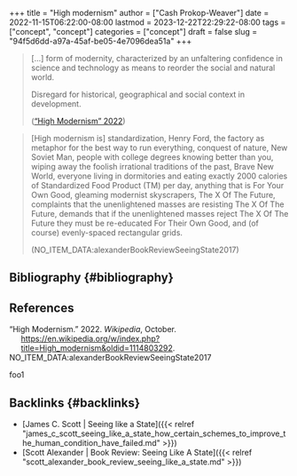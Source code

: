 +++
title = "High modernism"
author = ["Cash Prokop-Weaver"]
date = 2022-11-15T06:22:00-08:00
lastmod = 2023-12-22T22:29:22-08:00
tags = ["concept", "concept"]
categories = ["concept"]
draft = false
slug = "94f5d6dd-a97a-45af-be05-4e7096dea51a"
+++

> [...] form of modernity, characterized by an unfaltering confidence in science and technology as means to reorder the social and natural world.
>
> Disregard for historical, geographical and social context in development.
>
> (<a href="#citeproc_bib_item_1">“High Modernism” 2022</a>)

<!--quoteend-->

> [High modernism is] standardization, Henry Ford, the factory as metaphor for the best way to run everything, conquest of nature, New Soviet Man, people with college degrees knowing better than you, wiping away the foolish irrational traditions of the past, Brave New World, everyone living in dormitories and eating exactly 2000 calories of Standardized Food Product (TM) per day, anything that is For Your Own Good, gleaming modernist skyscrapers, The X Of The Future, complaints that the unenlightened masses are resisting The X Of The Future, demands that if the unenlightened masses reject The X Of The Future they must be re-educated For Their Own Good, and (of course) evenly-spaced rectangular grids.
>
> (NO_ITEM_DATA:alexanderBookReviewSeeingState2017)


## Bibliography {#bibliography}

## References

<style>.csl-entry{text-indent: -1.5em; margin-left: 1.5em;}</style><div class="csl-bib-body">
  <div class="csl-entry"><a id="citeproc_bib_item_1"></a>“High Modernism.” 2022. <i>Wikipedia</i>, October. <a href="https://en.wikipedia.org/w/index.php?title=High_modernism&oldid=1114803292">https://en.wikipedia.org/w/index.php?title=High_modernism&#38;oldid=1114803292</a>.</div>
  <div class="csl-entry">NO_ITEM_DATA:alexanderBookReviewSeeingState2017</div>
</div>

foo1


## Backlinks {#backlinks}

-   [James C. Scott | Seeing like a State]({{< relref "james_c_scott_seeing_like_a_state_how_certain_schemes_to_improve_the_human_condition_have_failed.md" >}})
-   [Scott Alexander | Book Review: Seeing Like A State]({{< relref "scott_alexander_book_review_seeing_like_a_state.md" >}})
